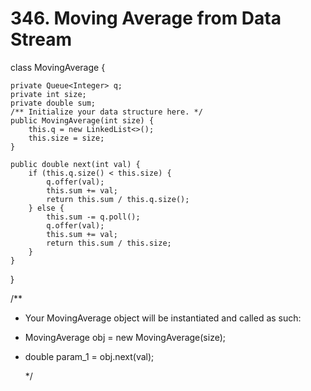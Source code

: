 # 346. Moving Average from Data Stream

class MovingAverage {

```text
private Queue<Integer> q;
private int size;
private double sum;
/** Initialize your data structure here. */
public MovingAverage(int size) {
    this.q = new LinkedList<>();
    this.size = size;
}

public double next(int val) {
    if (this.q.size() < this.size) {
        q.offer(val);
        this.sum += val;
        return this.sum / this.q.size();
    } else {
        this.sum -= q.poll();
        q.offer(val);
        this.sum += val;
        return this.sum / this.size;
    }
}
```

}

/\*\*

* Your MovingAverage object will be instantiated and called as such:
* MovingAverage obj = new MovingAverage\(size\);
* double param\_1 = obj.next\(val\);

  \*/

